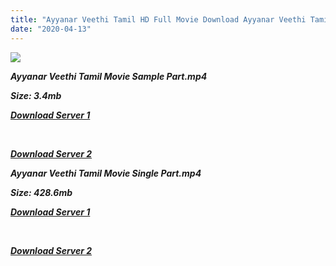 ```yaml
---
title: "Ayyanar Veethi Tamil HD Full Movie Download Ayyanar Veethi Tamil HD Movie Download"
date: "2020-04-13"
---
```


![](https://images.moviebuff.com/c8e4e5df-d3ce-4d71-8912-058a0ef48855?w=1000)

**_Ayyanar Veethi Tamil Movie Sample Part.mp4_**

**_Size: 3.4mb_**

**_[Download Server 1](http://dl3.tamilsrca.xyz/load/2017/Ayyanar{2fcca7f3eb37873f37db349ec051a8a2ca8665ef95d92bbb099fe2eda7827782}20Veethi/Ayyanar{2fcca7f3eb37873f37db349ec051a8a2ca8665ef95d92bbb099fe2eda7827782}20Veethi{2fcca7f3eb37873f37db349ec051a8a2ca8665ef95d92bbb099fe2eda7827782}20(2017){2fcca7f3eb37873f37db349ec051a8a2ca8665ef95d92bbb099fe2eda7827782}20HDRip{2fcca7f3eb37873f37db349ec051a8a2ca8665ef95d92bbb099fe2eda7827782}20Sample{2fcca7f3eb37873f37db349ec051a8a2ca8665ef95d92bbb099fe2eda7827782}20HD.mp4)_**

**_[  
](http://dl3.tamilsrca.xyz/load/2017/Ayyanar{2fcca7f3eb37873f37db349ec051a8a2ca8665ef95d92bbb099fe2eda7827782}20Veethi/Ayyanar{2fcca7f3eb37873f37db349ec051a8a2ca8665ef95d92bbb099fe2eda7827782}20Veethi{2fcca7f3eb37873f37db349ec051a8a2ca8665ef95d92bbb099fe2eda7827782}20(2017){2fcca7f3eb37873f37db349ec051a8a2ca8665ef95d92bbb099fe2eda7827782}20HDRip{2fcca7f3eb37873f37db349ec051a8a2ca8665ef95d92bbb099fe2eda7827782}20Sample{2fcca7f3eb37873f37db349ec051a8a2ca8665ef95d92bbb099fe2eda7827782}20HD.mp4)_**

**_[Download Server 2](http://dl3.tamilsrca.xyz/load/2017/Ayyanar{2fcca7f3eb37873f37db349ec051a8a2ca8665ef95d92bbb099fe2eda7827782}20Veethi/Ayyanar{2fcca7f3eb37873f37db349ec051a8a2ca8665ef95d92bbb099fe2eda7827782}20Veethi{2fcca7f3eb37873f37db349ec051a8a2ca8665ef95d92bbb099fe2eda7827782}20(2017){2fcca7f3eb37873f37db349ec051a8a2ca8665ef95d92bbb099fe2eda7827782}20HDRip{2fcca7f3eb37873f37db349ec051a8a2ca8665ef95d92bbb099fe2eda7827782}20Sample{2fcca7f3eb37873f37db349ec051a8a2ca8665ef95d92bbb099fe2eda7827782}20HD.mp4)_**

**_Ayyanar Veethi Tamil Movie Single Part.mp4_**

**_Size: 428.6mb_**

**_[Download Server 1](http://dl1.tamilsrca.xyz/load/2017/Ayyanar{2fcca7f3eb37873f37db349ec051a8a2ca8665ef95d92bbb099fe2eda7827782}20Veethi/Ayyanar{2fcca7f3eb37873f37db349ec051a8a2ca8665ef95d92bbb099fe2eda7827782}20Veethi{2fcca7f3eb37873f37db349ec051a8a2ca8665ef95d92bbb099fe2eda7827782}20(2017){2fcca7f3eb37873f37db349ec051a8a2ca8665ef95d92bbb099fe2eda7827782}20HDRip{2fcca7f3eb37873f37db349ec051a8a2ca8665ef95d92bbb099fe2eda7827782}20HD.mp4)_**

**_[  
](http://dl1.tamilsrca.xyz/load/2017/Ayyanar{2fcca7f3eb37873f37db349ec051a8a2ca8665ef95d92bbb099fe2eda7827782}20Veethi/Ayyanar{2fcca7f3eb37873f37db349ec051a8a2ca8665ef95d92bbb099fe2eda7827782}20Veethi{2fcca7f3eb37873f37db349ec051a8a2ca8665ef95d92bbb099fe2eda7827782}20(2017){2fcca7f3eb37873f37db349ec051a8a2ca8665ef95d92bbb099fe2eda7827782}20HDRip{2fcca7f3eb37873f37db349ec051a8a2ca8665ef95d92bbb099fe2eda7827782}20HD.mp4)_**

**_[Download Server 2](http://dl1.tamilsrca.xyz/load/2017/Ayyanar{2fcca7f3eb37873f37db349ec051a8a2ca8665ef95d92bbb099fe2eda7827782}20Veethi/Ayyanar{2fcca7f3eb37873f37db349ec051a8a2ca8665ef95d92bbb099fe2eda7827782}20Veethi{2fcca7f3eb37873f37db349ec051a8a2ca8665ef95d92bbb099fe2eda7827782}20(2017){2fcca7f3eb37873f37db349ec051a8a2ca8665ef95d92bbb099fe2eda7827782}20HDRip{2fcca7f3eb37873f37db349ec051a8a2ca8665ef95d92bbb099fe2eda7827782}20HD.mp4)_**
